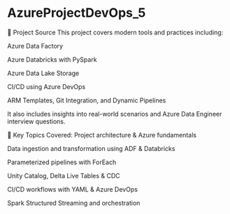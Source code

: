 # AzureProjectDevOps_5

🎥 Project Source
This project covers modern tools and practices including:

Azure Data Factory

Azure Databricks with PySpark

Azure Data Lake Storage

CI/CD using Azure DevOps

ARM Templates, Git Integration, and Dynamic Pipelines

It also includes insights into real-world scenarios and Azure Data Engineer interview questions.

📌 Key Topics Covered:
Project architecture & Azure fundamentals

Data ingestion and transformation using ADF & Databricks

Parameterized pipelines with ForEach

Unity Catalog, Delta Live Tables & CDC

CI/CD workflows with YAML & Azure DevOps

Spark Structured Streaming and orchestration
